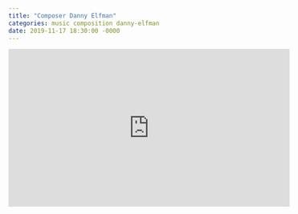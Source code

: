 ```yaml
---
title: "Composer Danny Elfman"
categories: music composition danny-elfman
date: 2019-11-17 18:30:00 -0000
---
```

<div><iframe width="560" height="315" src="https://www.youtube-nocookie.com/embed/Bz26NZLPT1c" frameborder="0" allow="accelerometer; autoplay; encrypted-media; gyroscope; picture-in-picture" allowfullscreen></iframe></div>
